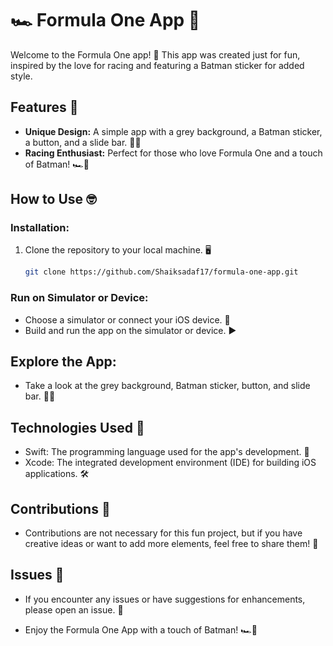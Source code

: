 # 🏎️ Formula One App 🦇

Welcome to the Formula One app! 🏁 This app was created just for fun, inspired by the love for racing and featuring a Batman sticker for added style.

## Features 🚗

- **Unique Design:** A simple app with a grey background, a Batman sticker, a button, and a slide bar. 🦇🔘
- **Racing Enthusiast:** Perfect for those who love Formula One and a touch of Batman! 🏎️🦇

## How to Use 🤓

### Installation:

1. Clone the repository to your local machine. 🖥️
   ```bash
   git clone https://github.com/Shaiksadaf17/formula-one-app.git
### Run on Simulator or Device:
- Choose a simulator or connect your iOS device. 📱
- Build and run the app on the simulator or device. ▶️
## Explore the App:
- Take a look at the grey background, Batman sticker, button, and slide bar. 🌌🦇
## Technologies Used 🚀

- Swift: The programming language used for the app's development. 🦄
- Xcode: The integrated development environment (IDE) for building iOS applications. 🛠️
## Contributions 🤝

- Contributions are not necessary for this fun project, but if you have creative ideas or want to add more elements, feel free to share them! 🎨

## Issues 🐞

- If you encounter any issues or have suggestions for enhancements, please open an issue. 📝

- Enjoy the Formula One App with a touch of Batman! 🏎️🦇


